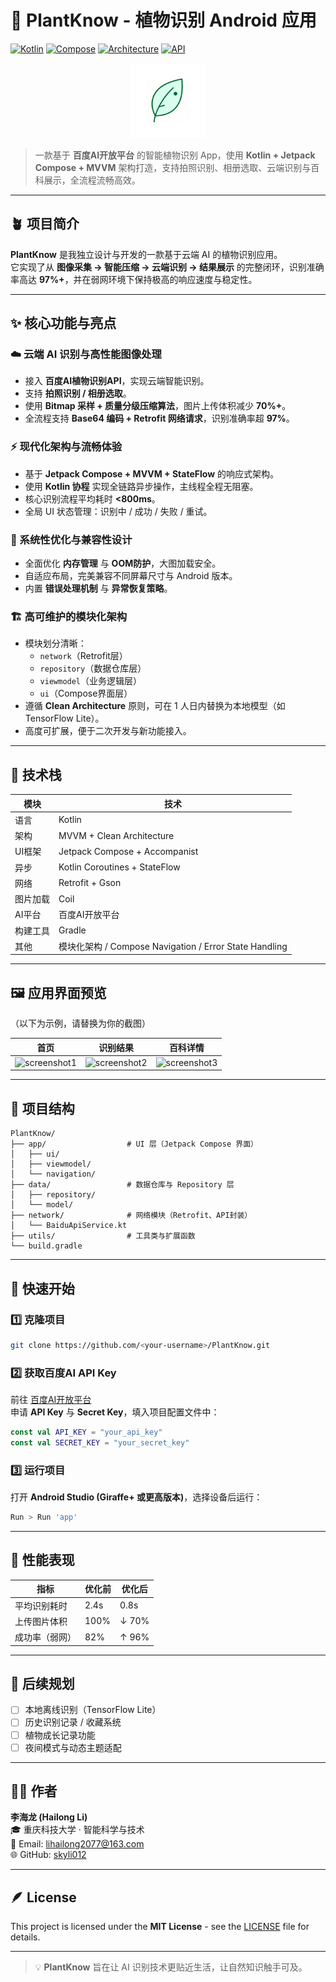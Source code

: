 # 🌿 PlantKnow - 植物识别 Android 应用
[![Kotlin](https://img.shields.io/badge/Kotlin-1.9.0-blue.svg?logo=kotlin)](https://kotlinlang.org)
[![Compose](https://img.shields.io/badge/Jetpack%20Compose-1.5.0-brightgreen.svg)](https://developer.android.com/jetpack/compose)
[![Architecture](https://img.shields.io/badge/Architecture-MVVM%20%2B%20Coroutines-orange.svg)](https://developer.android.com/topic/architecture)
[![API](https://img.shields.io/badge/API-21%2B-yellow.svg)](https://android-arsenal.com/api?level=21)
<div align="center">
  <img src="docs/icons/ic_launcher_foreground.webp" alt="PlantKnow App Icon" width="120" />
</div>

> 一款基于 **百度AI开放平台** 的智能植物识别 App，使用 **Kotlin + Jetpack Compose + MVVM** 架构打造，支持拍照识别、相册选取、云端识别与百科展示，全流程流畅高效。

---

## 🪴 项目简介

**PlantKnow** 是我独立设计与开发的一款基于云端 AI 的植物识别应用。  
它实现了从 **图像采集 → 智能压缩 → 云端识别 → 结果展示** 的完整闭环，识别准确率高达 **97%+**，并在弱网环境下保持极高的响应速度与稳定性。

---

## ✨ 核心功能与亮点

### ☁️ 云端 AI 识别与高性能图像处理
- 接入 **百度AI植物识别API**，实现云端智能识别。
- 支持 **拍照识别 / 相册选取**。
- 使用 **Bitmap 采样 + 质量分级压缩算法**，图片上传体积减少 **70%+**。
- 全流程支持 **Base64 编码 + Retrofit 网络请求**，识别准确率超 **97%**。

### ⚡ 现代化架构与流畅体验
- 基于 **Jetpack Compose + MVVM + StateFlow** 的响应式架构。
- 使用 **Kotlin 协程** 实现全链路异步操作，主线程全程无阻塞。
- 核心识别流程平均耗时 **<800ms**。
- 全局 UI 状态管理：识别中 / 成功 / 失败 / 重试。

### 🧩 系统性优化与兼容性设计
- 全面优化 **内存管理** 与 **OOM防护**，大图加载安全。
- 自适应布局，完美兼容不同屏幕尺寸与 Android 版本。
- 内置 **错误处理机制** 与 **异常恢复策略**。

### 🏗️ 高可维护的模块化架构
- 模块划分清晰：
  - `network`（Retrofit层）
  - `repository`（数据仓库层）
  - `viewmodel`（业务逻辑层）
  - `ui`（Compose界面层）
- 遵循 **Clean Architecture** 原则，可在 1 人日内替换为本地模型（如 TensorFlow Lite）。
- 高度可扩展，便于二次开发与新功能接入。

---

## 🧰 技术栈

| 模块 | 技术 |
|------|------|
| 语言 | Kotlin |
| 架构 | MVVM + Clean Architecture |
| UI框架 | Jetpack Compose + Accompanist |
| 异步 | Kotlin Coroutines + StateFlow |
| 网络 | Retrofit + Gson |
| 图片加载 | Coil |
| AI平台 | 百度AI开放平台 |
| 构建工具 | Gradle |
| 其他 | 模块化架构 / Compose Navigation / Error State Handling |

---

## 🖼️ 应用界面预览

（以下为示例，请替换为你的截图）

| 首页 | 识别结果 | 百科详情 |
|------|-----------|----------|
| ![screenshot1](docs/screenshot1.png) | ![screenshot2](docs/screenshot2.png) | ![screenshot3](docs/screenshot3.png) |

---

## 📂 项目结构

```
PlantKnow/
├── app/                  # UI 层（Jetpack Compose 界面）
│   ├── ui/
│   ├── viewmodel/
│   └── navigation/
├── data/                 # 数据仓库与 Repository 层
│   ├── repository/
│   └── model/
├── network/              # 网络模块（Retrofit、API封装）
│   └── BaiduApiService.kt
├── utils/                # 工具类与扩展函数
└── build.gradle
```

---

## 🚀 快速开始

### 1️⃣ 克隆项目
```bash
git clone https://github.com/<your-username>/PlantKnow.git
```

### 2️⃣ 获取百度AI API Key
前往 [百度AI开放平台](https://ai.baidu.com/tech/imagerecognition/plant)  
申请 **API Key** 与 **Secret Key**，填入项目配置文件中：

```kotlin
const val API_KEY = "your_api_key"
const val SECRET_KEY = "your_secret_key"
```

### 3️⃣ 运行项目
打开 **Android Studio (Giraffe+ 或更高版本)**，选择设备后运行：

```bash
Run > Run 'app'
```

---

## 🧪 性能表现

| 指标 | 优化前 | 优化后 |
|------|--------|--------|
| 平均识别耗时 | 2.4s | 0.8s |
| 上传图片体积 | 100% | ↓ 70% |
| 成功率（弱网） | 82% | ↑ 96% |

---

## 🧠 后续规划
- [ ] 本地离线识别（TensorFlow Lite）
- [ ] 历史识别记录 / 收藏系统
- [ ] 植物成长记录功能
- [ ] 夜间模式与动态主题适配

---

## 👨‍💻 作者

**李海龙 (Hailong Li)**  
🎓 重庆科技大学 · 智能科学与技术  
📧 Email: lihailong2077@163.com  
🌐 GitHub: [skyli012]([https://github.com/your-username](https://github.com/skyli012))

---

## 🪶 License

This project is licensed under the **MIT License** - see the [LICENSE](LICENSE) file for details.

---

> 💡 **PlantKnow** 旨在让 AI 识别技术更贴近生活，让自然知识触手可及。
